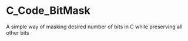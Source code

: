 # C_Code_BitMask
A simple way of masking desired number of bits in C while preserving all other bits
